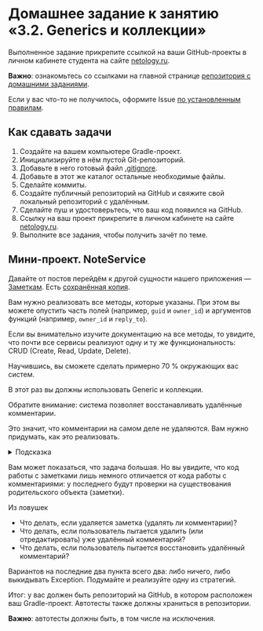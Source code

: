 # Домашнее задание к занятию «3.2. Generics и коллекции»

Выполненное задание прикрепите ссылкой на ваши GitHub-проекты в личном кабинете студента на сайте [netology.ru](https://netology.ru).

**Важно**: ознакомьтесь со ссылками на главной странице [репозитория с домашними заданиями](../README.md).

Если у вас что-то не получилось, оформите Issue [по установленным правилам](../report-requirements.md).

## Как сдавать задачи

1. Создайте на вашем компьютере Gradle-проект.
1. Инициализируйте в нём пустой Git-репозиторий.
1. Добавьте в него готовый файл [.gitignore](../.gitignore).
1. Добавьте в этот же каталог остальные необходимые файлы.
1. Сделайте коммиты.
1. Создайте публичный репозиторий на GitHub и свяжите свой локальный репозиторий с удалённым.
1. Сделайте пуш и удостоверьтесь, что ваш код появился на GitHub.
1. Ссылку на ваш проект прикрепите в личном кабинете на сайте [netology.ru](https://netology.ru).
1. Выполните все задания, чтобы получить зачёт по теме.

## Мини-проект. NoteService

Давайте от постов перейдём к другой сущности нашего приложения — [Заметкам](https://dev.vk.com/method/notes). Есть [сохранённая копия](assets/Notes.pdf).

Вам нужно реализовать все методы, которые указаны. При этом вы можете опустить часть полей (например, `guid` и `owner_id`) и аргументов функций (например, `owner_id` и `reply_to`).

Если вы внимательно изучите документацию на все методы, то увидите, что почти все сервисы реализуют одну и ту же функциональность: CRUD (Create, Read, Update, Delete).

Научившись, вы сможете сделать примерно 70 % окружающих вас систем.

В этот раз вы должны использовать Generic и коллекции.

Обратите внимание: система позволяет восстанавливать удалённые комментарии.

Это значит, что комментарии на самом деле не удаляются. Вам нужно придумать, как это реализовать.

<details>
<summary>Подсказка</summary>

Один из простых вариантов — это ставить в любом объекте пометку удалён или нет. Но тогда её нужно везде учитывать: например, нельзя редактировать удалённый комментарий или отображать в списке комментариев.

</details>

Вам может показаться, что задача большая. Но вы увидите, что код работы с заметками лишь немного отличается от кода работы с комментариями: у последнего будут проверки на существования родительского объекта (заметки).

Из ловушек
* Что делать, если удаляется заметка (удалять ли комментарии)?
* Что делать, если пользователь пытается удалить (или отредактировать) уже удалённый комментарий?
* Что делать, если пользователь пытается восстановить удалённый комментарий?

Вариантов на последние два пункта всего два: либо ничего, либо выкидывать Exception. Подумайте и реализуйте одну из стратегий.

Итог: у вас должен быть репозиторий на GitHub, в котором расположен ваш Gradle-проект. Автотесты также должны храниться в репозитории.

**Важно**: автотесты должны быть, в том числе на исключения.
